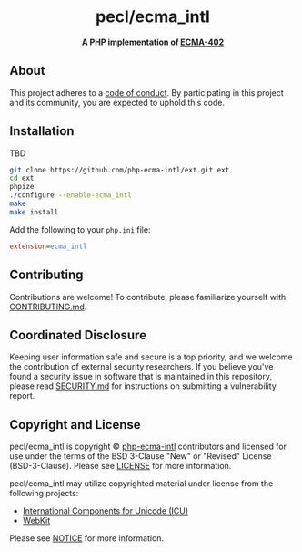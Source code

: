 <h1 align="center">pecl/ecma_intl</h1>

<p align="center">
    <strong>A PHP implementation of <a href="https://tc39.es/ecma402/#introduction">ECMA-402</a></strong>
</p>

<!--
TODO: Make sure the following URLs are correct and working for your project.
      Then, remove these comments to display the badges, giving users a quick
      overview of your package.

<p align="center">
    <a href="https://github.com/php-ecma-intl/ext"><img src="https://img.shields.io/badge/source-php--ecma--intl/ext-blue.svg?style=flat-square" alt="Source Code"></a>
    <a href="https://packagist.org/packages/php-ecma-intl/ext"><img src="https://img.shields.io/packagist/v/php-ecma-intl/ext.svg?style=flat-square&label=release" alt="Download Package"></a>
    <a href="https://php.net"><img src="https://img.shields.io/packagist/php-v/php-ecma-intl/ext.svg?style=flat-square&colorB=%238892BF" alt="PHP Programming Language"></a>
    <a href="https://github.com/php-ecma-intl/ext/blob/main/LICENSE"><img src="https://img.shields.io/packagist/l/php-ecma-intl/ext.svg?style=flat-square&colorB=darkcyan" alt="Read License"></a>
    <a href="https://github.com/php-ecma-intl/ext/actions/workflows/continuous-integration.yml"><img src="https://img.shields.io/github/actions/workflow/status/php-ecma-intl/ext/continuous-integration.yml?branch=main&style=flat-square&logo=github" alt="Build Status"></a>
    <a href="https://codecov.io/gh/php-ecma-intl/ext"><img src="https://img.shields.io/codecov/c/gh/php-ecma-intl/ext?label=codecov&logo=codecov&style=flat-square" alt="Codecov Code Coverage"></a>
    <a href="https://shepherd.dev/github/php-ecma-intl/ext"><img src="https://img.shields.io/endpoint?style=flat-square&url=https%3A%2F%2Fshepherd.dev%2Fgithub%2Fphp-ecma-intl%2Fext%2Fcoverage" alt="Psalm Type Coverage"></a>
</p>
-->


## About

This project adheres to a [code of conduct](CODE_OF_CONDUCT.md).
By participating in this project and its community, you are expected to
uphold this code.


## Installation

TBD

``` bash
git clone https://github.com/php-ecma-intl/ext.git ext
cd ext
phpize
./configure --enable-ecma_intl
make
make install
```

Add the following to your `php.ini` file:

```ini
extension=ecma_intl
```


<!--
## Usage

Provide a brief description or short example of how to use this library.
If you need to provide more detailed examples, use the `docs/` directory
and provide a link here to the documentation.

``` php
use Ecma\Example;

$example = new Example();
echo $example->greet('fellow human');
```
-->


## Contributing

Contributions are welcome! To contribute, please familiarize yourself with
[CONTRIBUTING.md](CONTRIBUTING.md).


## Coordinated Disclosure

Keeping user information safe and secure is a top priority, and we welcome the
contribution of external security researchers. If you believe you've found a
security issue in software that is maintained in this repository, please read
[SECURITY.md](SECURITY.md) for instructions on submitting a vulnerability report.


## Copyright and License

pecl/ecma_intl is copyright © [php-ecma-intl](https://github.com/php-ecma-intl)
contributors and licensed for use under the terms of the BSD 3-Clause "New" or
"Revised" License (BSD-3-Clause). Please see [LICENSE](LICENSE) for more
information.

pecl/ecma_intl may utilize copyrighted material under license from the
following projects:

- [International Components for Unicode \(ICU\)](https://github.com/unicode-org/icu)
- [WebKit](https://github.com/WebKit/WebKit)

Please see [NOTICE](NOTICE) for more information.
